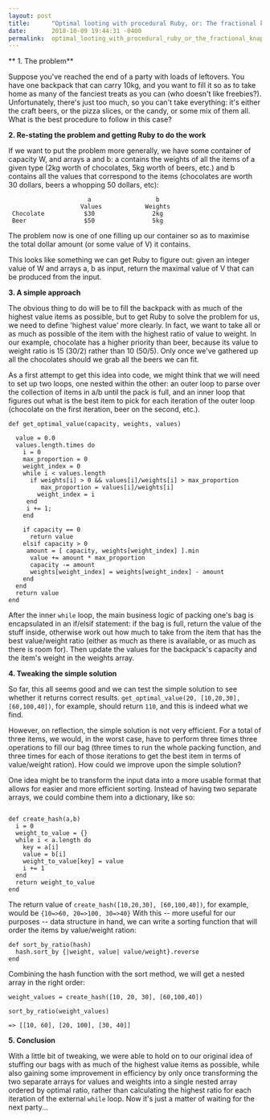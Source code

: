 ```yaml
---
layout: post
title:      "Optimal looting with procedural Ruby, or: The fractional knapsack problem"
date:       2018-10-09 19:44:31 -0400
permalink:  optimal_looting_with_procedural_ruby_or_the_fractional_knapsack_problem
---
```


** 1. The problem**

Suppose you've reached the end of a party with loads of leftovers. You have one backpack that can carry 10kg, and you want to fill it so as to take home as many of the fanciest treats as you can (who doesn't like freebies?).  Unfortunately, there's just too much, so you can't take everything: it's either the craft beers, or the pizza slices, or the candy, or some mix of them all. What is the best procedure to follow in this case?

**2. Re-stating the problem and getting Ruby to do the work**

If we want to put the problem more generally, we have some container of capacity W, and arrays a and b: a contains the weights of all the items of a given type (2kg worth of chocolates, 5kg worth of beers, etc.) and b contains all the values that correspond to the items (chocolates are worth 30 dollars, beers a whopping 50 dollars, etc):

                          a                  b 
                        Values            Weights
     Chocolate           $30                2kg
     Beer                $50                5kg          


The problem now is one of one filling up our container so as to maximise the total dollar amount (or some value of V) it contains. 

This looks like something we can get Ruby to figure out: given an integer value of W and arrays a, b as input, return the maximal value of V that can be produced from the input. 

**3. A simple approach**

The obvious thing to do will be to fill the backpack with as much of the highest value items as possible, but to get Ruby to solve the problem for us, we need to define 'highest value' more clearly. In fact, we want to take all or as much as possible of the item with the highest ratio of value to weight. In our example, chocolate has a higher priority than beer, because its value to weight ratio is 15 (30/2) rather than 10 (50/5). Only once we've gathered up all the chocolates should we grab all the beers we can fit. 

As a first attempt to get this idea into code, we might think that we will need to set up two loops, one nested within the other: an outer loop to parse over the collection of items in a/b until the pack is full, and an inner loop that figures out what is the best item to pick for each iteration of the outer loop (chocolate on the first iteration, beer on the second, etc.).

```
def get_optimal_value(capacity, weights, values)

  value = 0.0
  values.length.times do 
    i = 0
    max_proportion = 0
    weight_index = 0
    while i < values.length
      if weights[i] > 0 && values[i]/weights[i] > max_proportion
         max_proportion = values[i]/weights[i]
        weight_index = i 
     end
     i += 1;
    end

    if capacity == 0
      return value
    elsif capacity > 0
     amount = [ capacity, weights[weight_index] ].min
      value += amount * max_proportion
      capacity -= amount
      weights[weight_index] = weights[weight_index] - amount
    end
  end
  return value
end
```

After the inner `while` loop, the main business logic of packing one's bag is encapsulated in an if/elsif statement: if the bag is full, return the value of the stuff inside, otherwise work out how much to take from the item that has the best value/weight ratio (either as much as there is available, or as much as there is room for). Then update the values for the backpack's capacity and the item's weight in the weights array. 

**4. Tweaking the simple solution**

So far, this all seems good and we can test the simple solution to see whether it returns correct results. `get_optimal_value(20, [10,20,30], [60,100,40])`, for example, should return `110`, and this is indeed what we find. 

However, on reflection, the simple solution is not very efficient. For a total of three items, we would, in the worst case, have to perform three times three operations to fill our bag (three times to run the whole packing function, and three times for each of those iterations to get the best item in terms of value/weight ration). How could we improve upon the simple solution?

One idea might be to transform the input data into a more usable format that allows for easier and more efficient sorting. Instead of having two separate arrays, we could combine them into a dictionary, like so: 

```

def create_hash(a,b)
  i = 0
  weight_to_value = {}
  while i < a.length do
    key = a[i]
    value = b[i]
    weight_to_value[key] = value
    i += 1
  end
  return weight_to_value
end
```

The return value of `create_hash([10,20,30], [60,100,40])`, for example, would be  `{10=>60, 20=>100, 30=>40}`
With this -- more useful for our purposes -- data structure in hand, we can write a sorting function that will order the items by value/weight ration:

```
def sort_by_ratio(hash)
  hash.sort_by {|weight, value| value/weight}.reverse
end
```

Combining the hash function with the sort method, we will get a nested array in the right order: 

```
weight_values = create_hash([10, 20, 30], [60,100,40])

sort_by_ratio(weight_values)

=> [[10, 60], [20, 100], [30, 40]]
```

**5. Conclusion**

With a little bit of tweaking, we were able to hold on to our original idea of stuffing our bags with as much of the highest value items as possible, while also gaining some improvement in efficiency by only once transforming the two separate arrays for values and weights into a single nested array ordered by optimal ratio, rather than calculating the highest ratio for each iteration of the external `while` loop. Now it's just a matter of waiting for the next party...


